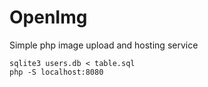 # OpenImg
Simple php image upload and hosting service

    sqlite3 users.db < table.sql
    php -S localhost:8080
